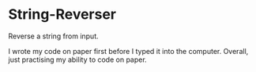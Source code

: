# String-Reverser
Reverse a string from input.

I wrote my code on paper first before I typed it into the computer. 
Overall, just practising my ability to code on paper.
